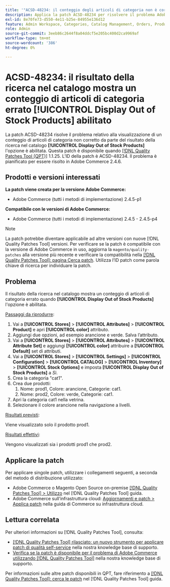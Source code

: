 ```yaml
---
title: '"ACSD-48234: il conteggio degli articoli di categoria non è corretto nei risultati della ricerca nel catalogo quando [!UICONTROL Display Out of Stock Products] abilitato'''
description: Applica la patch ACSD-48234 per risolvere il problema Adobe Commerce, in cui il risultato della ricerca nel catalogo mostra un conteggio di elementi della categoria errato quando [!UICONTROL Display Out of Stock Products] l'opzione è abilitata.
exl-id: 8e70fe73-d550-4e11-b25e-84955e136d12
feature: Admin Workspace, Categories, Catalog Management, Orders, Products, Search
role: Admin
source-git-commit: 3eeb86c2644f8a04ddcf5e205bc400d2ca9969af
workflow-type: tm+mt
source-wordcount: '386'
ht-degree: 0%

---
```


# ACSD-48234: il risultato della ricerca nel catalogo mostra un conteggio di articoli di categoria errato **[!UICONTROL Display Out of Stock Products]** abilitato

La patch ACSD-48234 risolve il problema relativo alla visualizzazione di un conteggio di articoli di categoria non corretto da parte del risultato della ricerca nel catalogo **[!UICONTROL Display Out of Stock Products]** l&#39;opzione è abilitata. Questa patch è disponibile quando [[!DNL Quality Patches Tool (QPT)]](/help/announcements/adobe-commerce-announcements/magento-quality-patches-released-new-tool-to-self-serve-quality-patches.md) 1.1.25. L’ID della patch è ACSD-48234. Il problema è pianificato per essere risolto in Adobe Commerce 2.4.6.


## Prodotti e versioni interessati

**La patch viene creata per la versione Adobe Commerce:**
* Adobe Commerce (tutti i metodi di implementazione) 2.4.5-p1

**Compatibile con le versioni di Adobe Commerce:**
* Adobe Commerce (tutti i metodi di implementazione) 2.4.5 - 2.4.5-p4

>[!NOTE]
>
>La patch potrebbe diventare applicabile ad altre versioni con nuove [!DNL Quality Patches Tool] versioni. Per verificare se la patch è compatibile con la versione di Adobe Commerce in uso, aggiorna la `magento/quality-patches` alla versione più recente e verificare la compatibilità nella [[!DNL Quality Patches Tool]: pagina Cerca patch](https://experienceleague.adobe.com/tools/commerce-quality-patches/index.html). Utilizza l’ID patch come parola chiave di ricerca per individuare la patch.

## Problema

Il risultato della ricerca nel catalogo mostra un conteggio di articoli di categoria errato quando **[!UICONTROL Display Out of Stock Products]** l&#39;opzione è abilitata.

<u>Passaggi da riprodurre</u>:

1. Vai a **[!UICONTROL Stores]** > **[!UICONTROL Attributes]** > **[!UICONTROL Product]** e apri **[!UICONTROL color]** attributo.
1. Aggiungi due opzioni, ad esempio arancione e verde. Salva l’attributo.
1. Vai a **[!UICONTROL Stores]** > **[!UICONTROL Attributes]** > **[!UICONTROL Attribute Set]** e aggiungi **[!UICONTROL color]** attribuire a **[!UICONTROL Default]** set di attributi.
1. Vai a **[!UICONTROL Stores]** > **[!UICONTROL Settings]** > **[!UICONTROL Configuration]** > **[!UICONTROL CATALOG]** > **[!UICONTROL Inventory]** > **[!UICONTROL Stock Options]** e imposta **[!UICONTROL Display Out of Stock Products]** a _Sì_.
1. Crea la categoria &quot;cat1&quot;.
1. Crea due prodotti:
   1. Nome: prod1, Colore: arancione, Categorie: cat1.
   1. Nome: prod2, Colore: verde, Categorie: cat1.
1. Apri la categoria cat1 nella vetrina.
1. Selezionare il colore arancione nella navigazione a livelli.

<u>Risultati previsti</u>:

Viene visualizzato solo il prodotto prod1.

<u>Risultati effettivi</u>:

Vengono visualizzati sia i prodotti prod1 che prod2.

## Applicare la patch

Per applicare singole patch, utilizzare i collegamenti seguenti, a seconda del metodo di distribuzione utilizzato:

* Adobe Commerce o Magento Open Source on-premise [[!DNL Quality Patches Tool] > Utilizzo](https://experienceleague.adobe.com/docs/commerce-operations/tools/quality-patches-tool/usage.html) nel [!DNL Quality Patches Tool] guida.
* Adobe Commerce sull’infrastruttura cloud: [Aggiornamenti e patch > Applica patch](https://experienceleague.adobe.com/docs/commerce-cloud-service/user-guide/develop/upgrade/apply-patches.html) nella guida di Commerce su infrastruttura cloud.

## Lettura correlata

Per ulteriori informazioni su [!DNL Quality Patches Tool], consulta:

* [[!DNL Quality Patches Tool] rilasciato: un nuovo strumento per applicare patch di qualità self-service](/help/announcements/adobe-commerce-announcements/magento-quality-patches-released-new-tool-to-self-serve-quality-patches.md) nella nostra knowledge base di supporto.
* [Verifica se la patch è disponibile per il problema di Adobe Commerce utilizzando [!DNL Quality Patches Tool]](/help/support-tools/patches-available-in-qpt-tool/check-patch-for-magento-issue-with-magento-quality-patches.md) nella nostra knowledge base di supporto.

Per informazioni sulle altre patch disponibili in QPT, fare riferimento a [[!DNL Quality Patches Tool]: cerca le patch](https://experienceleague.adobe.com/tools/commerce-quality-patches/index.html) nel [!DNL Quality Patches Tool] guida.
